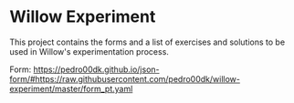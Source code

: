 # Willow Experiment

This project contains the forms and a list of exercises and solutions to be used in Willow's experimentation process.

Form: https://pedro00dk.github.io/json-form/#https://raw.githubusercontent.com/pedro00dk/willow-experiment/master/form_pt.yaml
